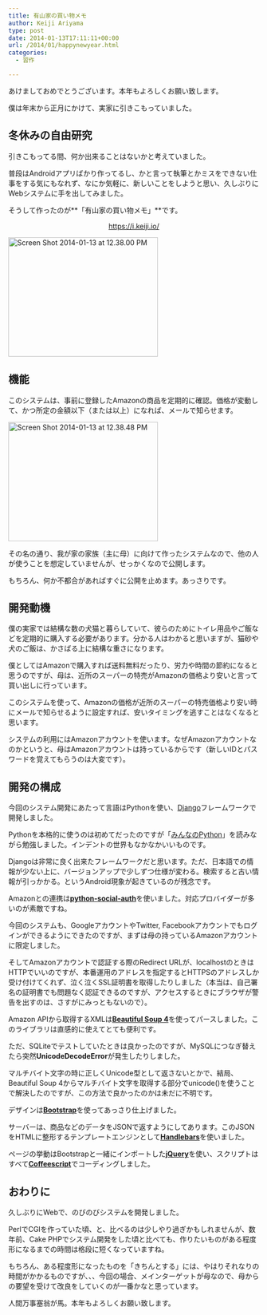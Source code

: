 ```yaml
---
title: 有山家の買い物メモ
author: Keiji Ariyama
type: post
date: 2014-01-13T17:11:11+00:00
url: /2014/01/happynewyear.html
categories:
  - 習作

---
```

あけましておめでとうございます。本年もよろしくお願い致します。

僕は年末から正月にかけて、実家に引きこもっていました。

## 冬休みの自由研究

引きこもってる間、何か出来ることはないかと考えていました。

普段はAndroidアプリばかり作ってるし、かと言って執筆とかミスをできない仕事をする気にもなれず、なにか気軽に、新しいことをしようと思い、久しぶりにWebシステムに手を出してみました。

そうして作ったのが**「有山家の買い物メモ」**です。

<div align="center">
  <a href="https://i.keiji.io" target="_blank">https://i.keiji.io/</a>
</div>

<a href="http://blog.keiji.io/wp-content/uploads/2014/01/Screen-Shot-2014-01-13-at-12.38.00-PM.png" target="_blank"><img src="http://blog.keiji.io/wp-content/uploads/2014/01/Screen-Shot-2014-01-13-at-12.38.00-PM-300x239.png" alt="Screen Shot 2014-01-13 at 12.38.00 PM" width="300" height="239" class="aligncenter size-medium wp-image-397" srcset="https://blog.keiji.io/wp-content/uploads/2014/01/Screen-Shot-2014-01-13-at-12.38.00-PM-300x239.png 300w, https://blog.keiji.io/wp-content/uploads/2014/01/Screen-Shot-2014-01-13-at-12.38.00-PM-1024x817.png 1024w, https://blog.keiji.io/wp-content/uploads/2014/01/Screen-Shot-2014-01-13-at-12.38.00-PM-624x498.png 624w" sizes="(max-width: 300px) 100vw, 300px" /></a>

## 機能

このシステムは、事前に登録したAmazonの商品を定期的に確認。価格が変動して、かつ所定の金額以下（または以上）になれば、メールで知らせます。

<a href="http://blog.keiji.io/wp-content/uploads/2014/01/Screen-Shot-2014-01-13-at-12.38.48-PM.png" target="_blank"><img src="http://blog.keiji.io/wp-content/uploads/2014/01/Screen-Shot-2014-01-13-at-12.38.48-PM-300x239.png" alt="Screen Shot 2014-01-13 at 12.38.48 PM" width="300" height="239" class="aligncenter size-medium wp-image-395" /></a>

その名の通り、我が家の家族（主に母）に向けて作ったシステムなので、他の人が使うことを想定していませんが、せっかくなので公開します。

もちろん、何か不都合があればすぐに公開を止めます。あっさりです。

<!--more-->

## 開発動機

僕の実家では結構な数の犬猫と暮らしていて、彼らのためにトイレ用品やご飯などを定期的に購入する必要があります。分かる人はわかると思いますが、猫砂や犬のご飯は、かさばる上に結構な重さになります。

僕としてはAmazonで購入すれば送料無料だったり、労力や時間の節約になると思うのですが、母は、近所のスーパーの特売がAmazonの価格より安いと言って買い出しに行っています。

このシステムを使って、Amazonの価格が近所のスーパーの特売価格より安い時にメールで知らせるように設定すれば、安いタイミングを逃すことはなくなると思います。

システムの利用にはAmazonアカウントを使います。なぜAmazonアカウントなのかというと、母はAmazonアカウントは持っているからです（新しいIDとパスワードを覚えてもらうのは大変です）。

## 開発の構成

今回のシステム開発にあたって言語はPythonを使い、<a href="https://www.djangoproject.com/" target="_blank">Django</a>フレームワークで開発しました。

Pythonを本格的に使うのは初めてだったのですが「<a href="http://rcm-fe.amazon-adsystem.com/e/cm?lt1=_blank&#038;bc1=000000&#038;IS2=1&#038;bg1=FFFFFF&#038;fc1=000000&#038;lc1=0000FF&#038;t=keijiio-22&#038;o=9&#038;p=8&#038;l=as4&#038;m=amazon&#038;f=ifr&#038;ref=ss_til&#038;asins=4797371595" target="_blank">みんなのPython</a>」を読みながら勉強しました。インデントの世界もなかなかいいものです。

Djangoは非常に良く出来たフレームワークだと思います。ただ、日本語での情報が少ない上に、バージョンアップで少しずつ仕様が変わる。検索すると古い情報が引っかかる。というAndroid現象が起きているのが残念です。

Amazonとの連携は<a href="https://github.com/omab/python-social-auth" target="_blank"><strong>python-social-auth</strong></a>を使いました。対応プロバイダーが多いのが素敵ですね。

今回のシステムも、GoogleアカウントやTwitter, Facebookアカウントでもログインができるようにできたのですが、まずは母の持っているAmazonアカウントに限定しました。

そしてAmazonアカウントで認証する際のRedirect URLが、localhostのときはHTTPでいいのですが、本番運用のアドレスを指定するとHTTPSのアドレスしか受け付けてくれず、泣く泣くSSL証明書を取得したりしました（本当は、自己署名の証明書でも問題なく認証できるのですが、アクセスするときにブラウザが警告を出すのは、さすがにみっともないので）。

Amazon APIから取得するXMLは<a href="http://www.crummy.com/software/BeautifulSoup/" target="_blank"><strong>Beautiful Soup 4</strong></a>を使ってパースしました。このライブラリは直感的に使えてとても便利です。

ただ、SQLiteでテストしていたときは良かったのですが、MySQLにつなぎ替えたら突然**UnicodeDecodeError**が発生したりしました。

マルチバイト文字の時に正しくUnicode型として返さないとかで、結局、Beautiful Soup 4からマルチバイト文字を取得する部分でunicode()を使うことで解決したのですが、この方法で良かったのかは未だに不明です。

デザインは<a href="http://getbootstrap.com/" target="_blank"><strong>Bootstrap</strong></a>を使ってあっさり仕上げました。

サーバーは、商品などのデータをJSONで返すようにしてあります。このJSONをHTMLに整形するテンプレートエンジンとして<a href="http://handlebarsjs.com/" target="_blank"><strong>Handlebars</strong></a>を使いました。

ページの挙動はBootstrapと一緒にインポートした<a href="http://jquery.com/" target="_blank"><strong>jQuery</strong></a>を使い、スクリプトはすべて<a href="http://coffeescript.org/" target="_blank"><strong>Coffeescript</strong></a>でコーディングしました。

## おわりに

久しぶりにWebで、のびのびシステムを開発しました。

PerlでCGIを作っていた頃、と、比べるのは少しやり過ぎかもしれませんが、数年前、Cake PHPでシステム開発をした頃と比べても、作りたいものがある程度形になるまでの時間は格段に短くなっていますね。

もちろん、ある程度形になったものを「きちんとする」には、やはりそれなりの時間がかかるものですが、、、今回の場合、メインターゲットが母なので、母からの要望を受けて改良をしていくのが一番かなと思っています。

人間万事塞翁が馬。本年もよろしくお願い致します。